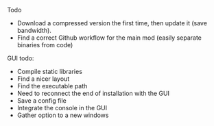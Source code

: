 Todo
- Download a compressed version the first time, then update it (save bandwidth).
- Find a correct Github workflow for the main mod (easily separate binaries from code)

GUI todo:
- Compile static libraries
- Find a nicer layout
- Find the executable path
- Need to reconnect the end of installation with the GUI
- Save a config file
- Integrate the console in the GUI
- Gather option to a new windows
